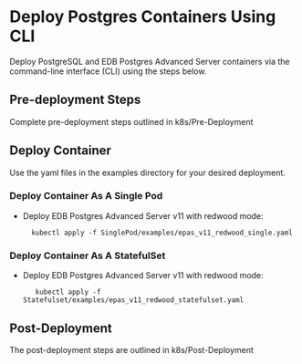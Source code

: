 # Deploy Postgres Containers Using CLI
Deploy PostgreSQL and EDB Postgres Advanced Server containers via the command-line interface (CLI) using the steps below. 

## Pre-deployment Steps

Complete pre-deployment steps outlined in k8s/Pre-Deployment

## Deploy Container 
Use the yaml files in the examples directory for your desired deployment.

### Deploy Container As A Single Pod

- Deploy EDB Postgres Advanced Server v11 with redwood mode:

        kubectl apply -f SinglePod/examples/epas_v11_redwood_single.yaml
 
 
### Deploy Container As A StatefulSet

- Deploy EDB Postgres Advanced Server v11 with redwood mode:

         kubectl apply -f Statefulset/examples/epas_v11_redwood_statefulset.yaml
 

## Post-Deployment

The post-deployment steps are outlined in k8s/Post-Deployment